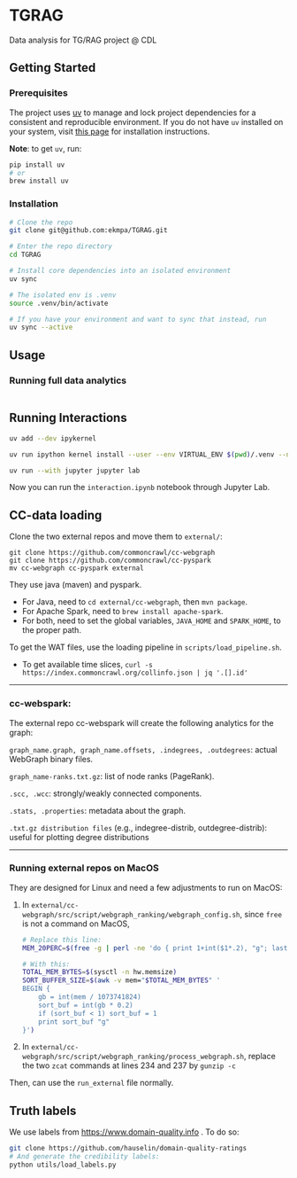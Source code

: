 # TGRAG
Data analysis for TG/RAG project @ CDL 

## Getting Started

### Prerequisites
The project uses [uv](https://docs.astral.sh/uv/) to manage and lock project dependencies for a consistent and reproducible environment. If you do not have `uv` installed on your system, visit [this page](https://docs.astral.sh/uv/getting-started/installation/) for installation instructions.

**Note**: to get `uv`, run: 

```sh
pip install uv
# or 
brew install uv
```

### Installation

```sh
# Clone the repo
git clone git@github.com:ekmpa/TGRAG.git

# Enter the repo directory
cd TGRAG

# Install core dependencies into an isolated environment
uv sync 

# The isolated env is .venv
source .venv/bin/activate

# If you have your environment and want to sync that instead, run 
uv sync --active
```
## Usage

### Running full data analytics
```sh

```


## Running Interactions

```sh
uv add --dev ipykernel
```

```sh
uv run ipython kernel install --user --env VIRTUAL_ENV $(pwd)/.venv --name=TGRAG
```

```sh
uv run --with jupyter jupyter lab
```

Now you can run the ```interaction.ipynb``` notebook through Jupyter Lab.

## CC-data loading 

Clone the two external repos and move them to `external/`: 

```
git clone https://github.com/commoncrawl/cc-webgraph
git clone https://github.com/commoncrawl/cc-pyspark
mv cc-webgraph cc-pyspark external
```

They use java (maven) and pyspark. 
- For Java, need to `cd external/cc-webgraph`, then `mvn package`.
- For Apache Spark, need to `brew install apache-spark`.
- For both, need to set the global variables, `JAVA_HOME` and `SPARK_HOME`, to the proper path. 

To get the WAT files, use the loading pipeline in `scripts/load_pipeline.sh`. 

- To get available time slices, `curl -s https://index.commoncrawl.org/collinfo.json | jq '.[].id'`

---
### cc-webspark: 

The external repo cc-webspark will create the following analytics for the graph: 

```graph_name.graph, graph_name.offsets, .indegrees, .outdegrees```: actual WebGraph binary files.

```graph_name-ranks.txt.gz```: list of node ranks (PageRank).

```.scc, .wcc```: strongly/weakly connected components.

```.stats, .properties```: metadata about the graph.

```.txt.gz distribution files``` (e.g., indegree-distrib, outdegree-distrib): useful for plotting degree distributions

---

### Running external repos on MacOS

They are designed for Linux and need a few adjustments to run on MacOS: 

1. In `external/cc-webgraph/src/script/webgraph_ranking/webgraph_config.sh`, since `free` is not a command on MacOS, 

    ```sh 
    # Replace this line:
    MEM_20PERC=$(free -g | perl -ne 'do { print 1+int($1*.2), "g"; last } if /(\d+)/') 

    # With this: 
    TOTAL_MEM_BYTES=$(sysctl -n hw.memsize)
    SORT_BUFFER_SIZE=$(awk -v mem="$TOTAL_MEM_BYTES" '
    BEGIN {
        gb = int(mem / 1073741824)
        sort_buf = int(gb * 0.2)
        if (sort_buf < 1) sort_buf = 1
        print sort_buf "g"
    }')
    ```

2. In `external/cc-webgraph/src/script/webgraph_ranking/process_webgraph.sh`, replace the two `zcat` commands at lines 234 and 237 by `gunzip -c`

Then, can use the `run_external` file normally. 

## Truth labels

We use labels from https://www.domain-quality.info . To do so: 

```sh
git clone https://github.com/hauselin/domain-quality-ratings
# And generate the credibility labels:
python utils/load_labels.py
```

